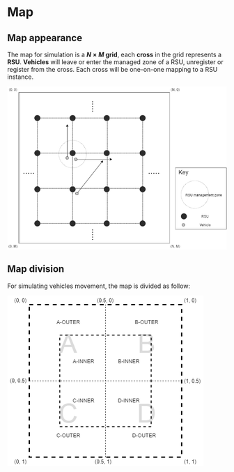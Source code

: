 # Map

## Map appearance

The map for simulation is a **$N \times M$ grid**, each **cross** in the grid represents a **RSU**. **Vehicles** will leave or enter the managed zone of a RSU, unregister or register from the cross.  Each cross will be one-on-one mapping to a RSU instance.

![](..\figures\sim-map2.png)



## Map division

For simulating vehicles movement, the map is divided as follow: 

![](..\figures\sim-map.png)
